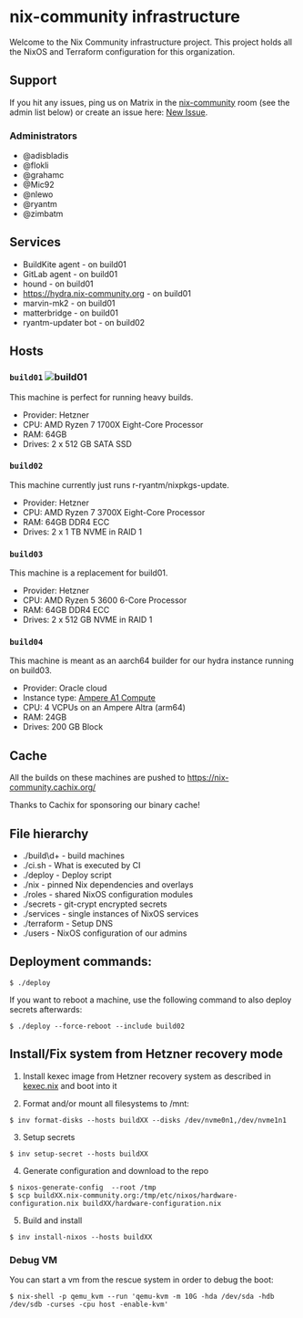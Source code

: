 # nix-community infrastructure

Welcome to the Nix Community infrastructure project. This project holds all
the NixOS and Terraform configuration for this organization.

## Support

If you hit any issues, ping us on Matrix in the
[nix-community](https://matrix.to/#/!PbtOpdWBSRFbEZRLIf:numtide.com?via=numtide.com&via=nixos.dev)
room (see the admin list below) or create an issue here:
[New Issue](https://github.com/nix-community/infra/issues/new).

### Administrators

* @adisbladis
* @flokli
* @grahamc
* @Mic92
* @nlewo
* @ryantm
* @zimbatm

## Services

* BuildKite agent - on build01
* GitLab agent - on build01
* hound - on build01
* https://hydra.nix-community.org - on build01
* marvin-mk2 - on build01
* matterbridge - on build01
* ryantm-updater bot - on build02

## Hosts

### `build01` ![build01](https://healthchecks.io/badge/c9e58e14-c706-4084-959b-17b06fbd124f/QFBOLbO1/build01.svg)

This machine is perfect for running heavy builds.

* Provider: Hetzner
* CPU: AMD Ryzen 7 1700X Eight-Core Processor
* RAM: 64GB
* Drives: 2 x 512 GB SATA SSD

### `build02`

This machine currently just runs r-ryantm/nixpkgs-update.

* Provider: Hetzner
* CPU: AMD Ryzen 7 3700X Eight-Core Processor
* RAM: 64GB DDR4 ECC
* Drives: 2 x 1 TB NVME in RAID 1

### `build03`

This machine is a replacement for build01.

* Provider: Hetzner
* CPU: AMD Ryzen 5 3600 6-Core Processor
* RAM: 64GB DDR4 ECC
* Drives: 2 x 512 GB NVME in RAID 1

### `build04`

This machine is meant as an aarch64 builder for our hydra instance running on build03.

* Provider: Oracle cloud
* Instance type: [Ampere A1 Compute](https://www.oracle.com/cloud/compute/arm/)
* CPU: 4 VCPUs on an Ampere Altra (arm64) 
* RAM: 24GB
* Drives: 200 GB Block

## Cache

All the builds on these machines are pushed to https://nix-community.cachix.org/

Thanks to Cachix for sponsoring our binary cache!

## File hierarchy

* ./build\d+ - build machines
* ./ci.sh - What is executed by CI
* ./deploy - Deploy script
* ./nix - pinned Nix dependencies and overlays
* ./roles - shared NixOS configuration modules
* ./secrets - git-crypt encrypted secrets
* ./services - single instances of NixOS services
* ./terraform - Setup DNS
* ./users - NixOS configuration of our admins

## Deployment commands:

```console
$ ./deploy
```

If you want to reboot a machine, use the following
command to also deploy secrets afterwards:

```console
$ ./deploy --force-reboot --include build02
```

## Install/Fix system from Hetzner recovery mode
1. Install kexec image from Hetzner recovery system as described in [kexec.nix](roles/kexec.nix) and boot into it

2. Format and/or mount all filesystems to /mnt:

```console
$ inv format-disks --hosts buildXX --disks /dev/nvme0n1,/dev/nvme1n1
```

3. Setup secrets

```console
$ inv setup-secret --hosts buildXX
```

4. Generate configuration and download to the repo

```console
$ nixos-generate-config  --root /tmp
$ scp buildXX.nix-community.org:/tmp/etc/nixos/hardware-configuration.nix buildXX/hardware-configuration.nix
```

5. Build and install

```console
$ inv install-nixos --hosts buildXX
```

### Debug VM

You can start a vm from the rescue system in order to debug the boot:

```console
$ nix-shell -p qemu_kvm --run 'qemu-kvm -m 10G -hda /dev/sda -hdb /dev/sdb -curses -cpu host -enable-kvm'
```
